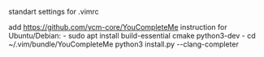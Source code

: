 standart settings for .vimrc

add https://github.com/ycm-core/YouCompleteMe
	instruction for Ubuntu/Debian:
		- sudo apt install build-essential cmake python3-dev
		- cd ~/.vim/bundle/YouCompleteMe
			python3 install.py --clang-completer


